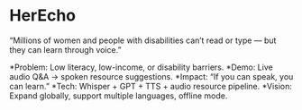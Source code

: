 # HerEcho

“Millions of women and people with disabilities can’t read or type — but they can learn through voice.”

*Problem: Low literacy, low-income, or disability barriers.
*Demo: Live audio Q&A → spoken resource suggestions.
*Impact: “If you can speak, you can learn.”
*Tech: Whisper + GPT + TTS + audio resource pipeline.
*Vision: Expand globally, support multiple languages, offline mode.
